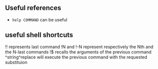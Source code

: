 ## Useful references
- `help COMMAND` can be useful

## useful shell shortcuts
!! represents last command
!N and !-N represent respectively the Nth and the N-last commands
!$ recalls the arguments of the previous command
^string^replace will execute the previous command with the requested substituion
